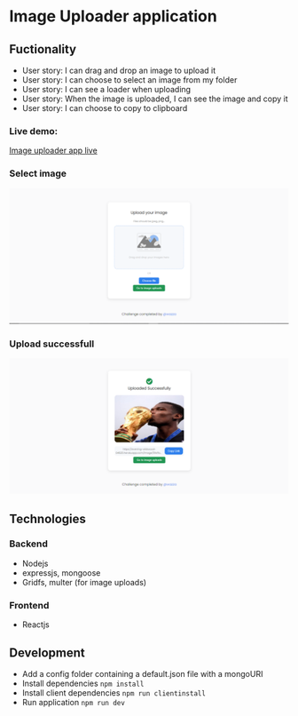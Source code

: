 # Image Uploader application

## Fuctionality

- User story: I can drag and drop an image to upload it
- User story: I can choose to select an image from my folder
- User story: I can see a loader when uploading
- User story: When the image is uploaded, I can see the image and copy it
- User story: I can choose to copy to clipboard

### Live demo:

[Image uploader app live](https://evening-wildwood-04625.herokuapp.com/)

### Select image

![Select image](/screenshots/im1.PNG)

### Upload successfull

![Upload successfull](/screenshots/im2.PNG)

## Technologies

### Backend

- Nodejs
- expressjs, mongoose
- Gridfs, multer (for image uploads)

### Frontend

- Reactjs

## Development

- Add a config folder containing a default.json file with a mongoURI
- Install dependencies `npm install`
- Install client dependencies `npm run clientinstall`
- Run application `npm run dev`
